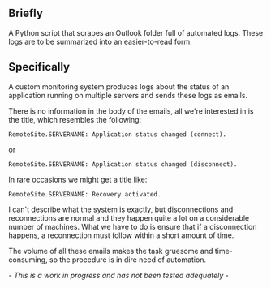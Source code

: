   <h2>Briefly</h2>
  <p>A Python script that scrapes an Outlook folder full of automated logs. These logs are to be summarized into an easier-to-read form.</p>

  <h2>Specifically</h2>
  <p>A custom monitoring system produces logs about the status of an application running on multiple servers and sends these logs as emails.</p>
  <p>There is no information in the body of the emails, all we're interested in is the title, which resembles the following:</p>
  <pre><code>RemoteSite.SERVERNAME: Application status changed (connect).</code></pre>
  <p>or</p>
 <pre><code>RemoteSite.SERVERNAME: Application status changed (disconnect).</code></pre>

<p>In rare occasions we might get a title like:</p>
<pre><code>RemoteSite.SERVERNAME: Recovery activated.</code></pre>

  <p>I can't describe what the system is exactly, but disconnections and reconnections are normal and they happen quite a lot on a considerable number of machines. What we have to do is ensure that if a disconnection happens, a reconnection must follow within a short amount of time.</p>
  <p>The volume of all these emails makes the task gruesome and time-consuming, so the procedure is in dire need of automation.</p>

  <p><em> - This is a work in progress and has not been tested adequately -</em></p>
